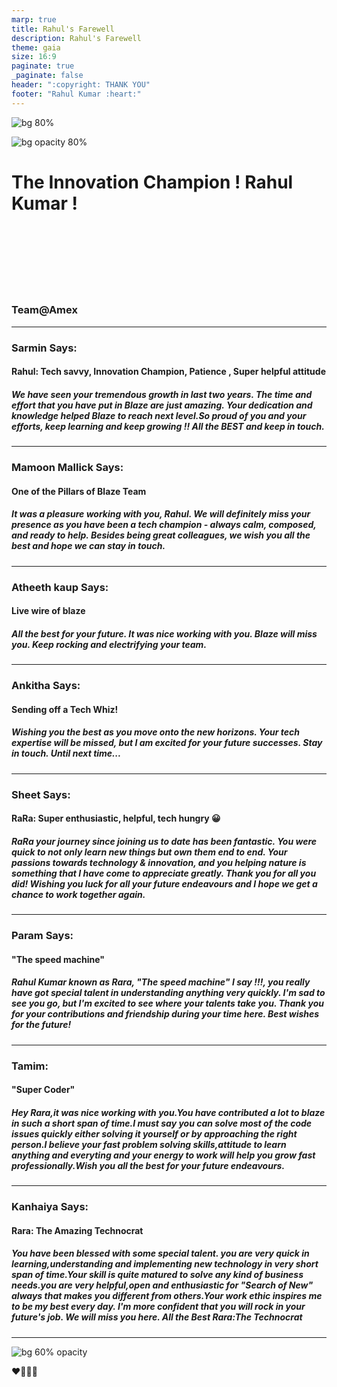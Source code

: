 ```yaml
---
marp: true
title: Rahul's Farewell
description: Rahul's Farewell
theme: gaia
size: 16:9
paginate: true
_paginate: false
header: ":copyright: THANK YOU"
footer: "Rahul Kumar :heart:"
---
```

![bg 80%](image/rahul.jpeg)

![bg opacity 80%](http://img.picturequotes.com/2/542/541515/goodbye-quote-1.jpg)

# <!--fit--> The Innovation Champion ! **Rahul Kumar** ! 

<br /> <br />
<br/><br/>
<br/><br/>

### Team@Amex

<!-- This is presenter note. You can write down notes through HTML comment. -->
---


### Sarmin Says:
#### Rahul: Tech savvy, Innovation Champion, Patience , Super helpful attitude
##### We have seen your tremendous growth in last two years. The time and effort that you have put in Blaze are just amazing. Your dedication and knowledge helped Blaze to reach next level.So proud of you and your efforts, keep learning and keep growing !! All the BEST and keep in touch. 

<!-- _class: lead -->

<style scoped> { font-size:24px;}</style>
---

### Mamoon Mallick Says:
####  One of the Pillars of Blaze Team
##### It was a pleasure working with you, Rahul. We will definitely miss your presence as you have been a tech champion - always calm, composed, and ready to help. Besides being great colleagues, we wish you all the best and hope we can stay in touch.
<!-- _class: lead -->
<style scoped> { font-size:24px;}</style>
---

### Atheeth kaup Says:
####  Live wire of blaze
##### All the best for your future. It was nice working with you. Blaze will miss you. Keep rocking and electrifying your team.
<!-- _class: lead -->
<style scoped> { font-size:24px;}</style>
---

### Ankitha Says:
####  Sending off a Tech Whiz!
##### Wishing you the best as you move onto the new horizons. Your tech expertise will be missed, but I am excited for your future successes. Stay in touch. Until next time...
<!-- _class: lead -->
<style scoped> { font-size:24px;}</style>
---

### Sheet Says:
####  RaRa: Super enthusiastic, helpful, tech hungry 😀
##### RaRa your journey since joining us to date has been fantastic. You were quick to not only learn new things but own them end to end. Your passions towards technology & innovation, and you helping nature is something that I have come to appreciate greatly. Thank you for all you did! Wishing you luck for all your future endeavours and I hope we get a chance to work together again.
<!-- _class: lead -->
<style scoped> { font-size:24px;}</style>
---

### Param Says:
#### "The speed machine"
##### Rahul Kumar known as Rara, "The speed machine" I say !!!, you really have got special talent in understanding anything very quickly. I'm sad to see you go, but I'm excited to see where your talents take you. Thank you for your contributions and friendship during your time here. Best wishes for the future!
<!-- _class: lead -->
<style scoped> { font-size:24px;}</style>
---

### Tamim:
####  "Super Coder"
##### Hey Rara,it was nice working with you.You have contributed a lot to blaze in such a short span of time.I must say you can solve most of the code issues quickly either solving it yourself or by approaching the right person.I believe your fast problem solving skills,attitude to learn anything and everyting and your energy to work will help you grow fast professionally.Wish you all the best for your future endeavours.    
<!-- _class: lead -->
<style scoped> { font-size:24px;}</style>
---

### Kanhaiya Says:
####  Rara: The Amazing Technocrat
##### You have been blessed with some special talent. you are very quick in learning,understanding and implementing new technology in very short span of time.Your skill is quite matured to solve any kind of business needs.you are very helpful,open and enthusiastic for "Search of New" always that makes you different from others.Your work ethic inspires me to be my best every day. I'm more confident that you will rock in your future's job. We will miss you here. All the Best Rara:The Technocrat 
<!-- _class: lead -->
<style scoped> { font-size:24px;}</style>
---




![bg 60% opacity ](https://t3.ftcdn.net/jpg/03/81/54/06/240_F_381540621_j9v7wCb1vGTvg7CpucpmHjQaA9MntaGS.jpg)




:heart::purple_heart::green_heart::blue_heart:
 


